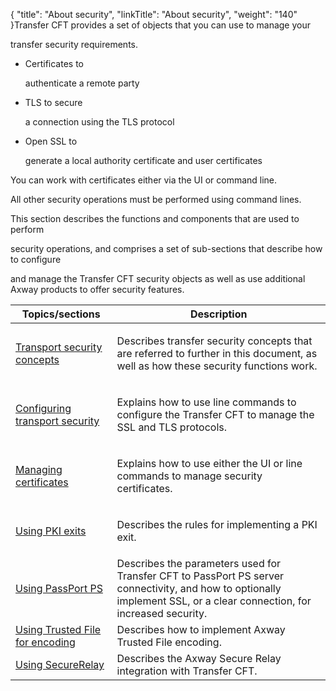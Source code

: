 {
    "title": "About security",
    "linkTitle": "About security",
    "weight": "140"
}Transfer CFT provides a set of objects that you can use to manage your
transfer security requirements.

-   Certificates to
    authenticate a remote party
-   TLS to secure
    a connection using the TLS protocol
-   Open SSL to
    generate a local authority certificate and user certificates

You can work with certificates either via the UI or command line.
All other security operations must be performed using command lines.

This section describes the functions and components that are used to perform
security operations, and comprises a set of sub-sections that describe how to configure
and manage the Transfer CFT security objects as well as use additional Axway products to offer security features.

<table cellspacing="0">
   <col/>
   <col/>
   <thead>
      <tr>
         <th>Topics/sections</th>
         <th>Description</th>
      </tr>
   </thead>
   <tbody>
      <tr>
         <td>
            <p><a href="../transport_security_concepts_start_here">Transport 
 security concepts</a>
</p>
         </td>
         <td>
            <p>Describes transfer security concepts that are referred 
 to further in this document, as well as how these security functions work.</p>
         </td>
      </tr>
      <tr>
         <td>
            <p><a href="../configuring_transport_security_start_here">Configuring 
 transport security</a>
</p>
         </td>
         <td>
            <p>Explains how to use line commands to configure the Transfer 
 CFT to manage the SSL and TLS protocols.</p>
         </td>
      </tr>
      <tr>
         <td>
            <p><a href="../certificates2">Managing 
 certificates</a>
</p>
         </td>
         <td>
            <p>Explains how to use either the UI or line commands to 
 manage security certificates.</p>
         </td>
      </tr>
      <tr>
         <td>
            <p><a href="../using_pki_exits_start_here">Using 
 PKI exits</a>
</p>
         </td>
         <td>
            <p>Describes the rules for implementing a PKI exit.</p>
         </td>
      </tr>
      <tr>
         <td><a href="passport_ps_connection.htm">Using PassPort PS</a>
         </td>
         <td>Describes the parameters used for Transfer CFT to PassPort PS server connectivity, and how to optionally implement SSL, or a clear connection, for increased security.         </td>
      </tr>
      <tr>
         <td><a href="../tf_overview_cft">Using Trusted File for encoding</a>
         </td>
         <td>Describes how to implement Axway Trusted File encoding.         </td>
      </tr>
      <tr>
         <td><a href="../sr_overview">Using SecureRelay</a>
         </td>
         <td>Describes the Axway Secure Relay integration with Transfer CFT.         </td>
      </tr>
   </tbody>
</table>

 
